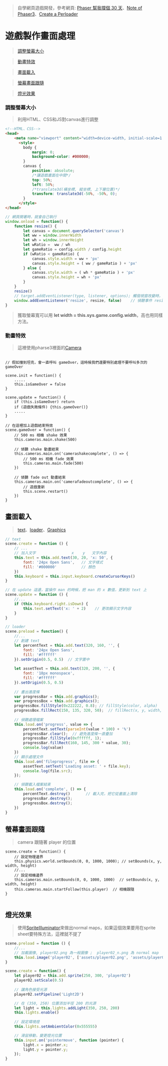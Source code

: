 > 自學網頁遊戲開發，參考網頁:  [Phaser 幫我撐個 30 天](https://ithelp.ithome.com.tw/users/20111617/ironman/1794)、[Note of Phaser3](https://rexrainbow.github.io/phaser3-rex-notes/docs/site/)、[Create a Perloader](https://gamedevacademy.org/creating-a-preloading-screen-in-phaser-3/)

# 遊戲製作畫面處理

> [調整螢幕大小](#調整螢幕大小)



>[動畫特效](#動畫特效)



>[畫面載入](#畫面載入)



> [螢幕畫面跟隨](#螢幕畫面跟隨)



> [燈光效果](#燈光效果)



### 調整螢幕大小

> 利用HTML、CSS和JS對canvas進行調整

```html
<!--HTML、CSS-->
<head>
    <meta name="viewport" content="width=device-width, initial-scale=1.0">
      <style> 
        body {
            margin: 0;
            background-color: #000000;
        }
        canvas {
            position: absolute;
            /*讓遊戲畫面在中間*/
            top: 50%;
            left: 50%;
            /*translate3d(橫坐標, 縱坐標, 上下層位置)*/
            transform: translate3d(-50%, -50%, 0);
        }
      </style>
</head>
```

```js
// 網頁開著時，就會自己執行
window.onload = function() { 
    function resize() {
        let canvas = document.querySelector('canvas')
        let ww = window.innerWidth
        let wh = window.innerHeight
        let wRatio =  ww / wh
        let gameRatio = config.width / config.height
        if (wRatio < gameRatio) {
            canvas.style.width = ww + 'px'
            canvas.style.height = ( ww / gameRatio ) + 'px'
        } else {
            canvas.style.width = ( wh * gameRatio ) + 'px'
            canvas.style.height = wh + 'px'
        }
    }
    resize()
    // target.addEventListener(type, listener, options); 觸發視窗改變時，就發起函式
    window.addEventListener('resize', resize, false)	// 偵聽事件 resize
}
```

>  獲取螢幕寬可以用  **let width = this.sys.game.config.width**，高也用同樣方法。

### 動畫特效

>這裡使用pharse3裡面的[Camera](https://rexrainbow.github.io/phaser3-rex-notes/docs/site/camera/)

```JS

// 假如撞到坦克，會一直呼叫 gameOver，這時候我們還要特別處理不要呼叫多次的 gameOver

scene.init = function() {
    .....
    this.isGameOver = false
}

scene.update = function() {
    if (this.isGameOver) return
    if (遊戲失敗條件) {this.gameOver()}
    .....
}

// 在這裡加上遊戲結束特效
scene.gameOver = function() {
    // 500 ms 相機 shake 效果
    this.cameras.main.shake(500)					
    
    // 偵聽 shake 動畫結束
    this.cameras.main.on('camerashakecomplete', () => {
        // 500 ms 相機 fade 效果
        this.cameras.main.fade(500)				
    })
    
    // 偵聽 fade out 動畫結束
    this.cameras.main.on('camerafadeoutcomplete', () => {	
        // 遊戲重新
        this.scene.restart()						
    })
}
```



## 畫面載入

> [text](https://rexrainbow.github.io/phaser3-rex-notes/docs/site/text/)、[loader](https://rexrainbow.github.io/phaser3-rex-notes/docs/site/loader/)、[Graphics](https://rexrainbow.github.io/phaser3-rex-notes/docs/site/graphics/?h=graphics)

```js
// text
scene.create = function () { 
    // ...
    // 加入文字                x    y   文字內容
    this.text = this.add.text(30, 20, 'x: 50', {
        font: '24px Open Sans',   // 文字樣式
        fill: '#000000'           // 顏色
    })
    this.keyboard = this.input.keyboard.createCursorKeys()
}

// 在 update 這邊，當操作 man 的時候，把 man 的 x 數值，更新到 text 上
scene.update = function () {
    //...
    if (this.keyboard.right.isDown) {
        this.text.setText('x: ' + 2)    // 更改顯示文字內容
    } 
}

// loader
scene.preload = function() {
    //... 
    // 創建 text
    let percentText = this.add.text(320, 160, '', {
        font: '24px Open Sans',
        fill: '#ffffff'
    }).setOrigin(0.5, 0.5)  // 文字置中
    
    let assetText = this.add.text(320, 200, '', {
        font: '18px monospace',
        fill: '#ffffff'
    }).setOrigin(0.5, 0.5) 
    
	// 畫出進度條
    var progressBar = this.add.graphics();
    var progressBox = this.add.graphics();
    progressBox.fillStyle(0x222222, 0.8); // fillStyle(color, alpha)
    progressBox.fillRect(150, 135, 320, 50);  // fillRect(x, y, width, height)
    
    // 偵聽處理檔案
    this.load.on('progress', value => {
        percentText.setText(parseInt(value * 100) + '%')
        progressBar.clear();  // 避免進度條一直疊加
        progressBar.fillStyle(0xffffff, 1);
        progressBar.fillRect(160, 145, 300 * value, 30);
        console.log(value)
    })
    // 顯示處理文件
    this.load.on('fileprogress', file => {
        assetText.setText('Loading asset: ' + file.key);
        console.log(file.src);
    });

    // 偵聽載入檔案結束
    this.load.on('complete', () => {
        percentText.destroy()		// 載入完，把它從畫面上清除
        progressBar.destroy();
        progressBox.destroy();
    })
}
```



## 螢幕畫面跟隨

> camera 跟隨著 player 的位置

```
scene.create = function() {
    // 設定物理邊界
	this.physics.world.setBounds(0, 0, 1000, 1000); // setBounds(x, y, width, height)
	//...
    // 設定相機邊界      
    this.cameras.main.setBounds(0, 0, 1000, 1000)  // setBounds(x, y, width, height)
    this.cameras.main.startFollow(this.player)  // 相機跟隨
}


```



## 燈光效果

> 使用[SpriteIlluminator](https://www.codeandweb.com/spriteilluminator/tutorials/normal-map-painting-with-spriteilluminator)來做出normal maps，如果這個效果要用在sprite sheet要特殊方法，這裡就不提了

```js
scene.preload = function () { 
    //...
    // 加載圖像, player02.png 為一般圖像 ;  player02_n.png 為 normal map
    this.load.image('player02', ['assets/player02.png', 'assets/player02_n.png']);
}

scene.create = function() {
    let player02 = this.add.sprite(250, 300, 'player02')
    player02.setScale(0.5)
    
    // 讓角色接受光源
    player02.setPipeline('Light2D')

    // 在 (350, 250) 位置添加半徑 200 的光源
    let light = this.lights.addLight(350, 250, 200)
    this.lights.enable()
        
    // 設定環境燈
    this.lights.setAmbientColor(0x555555)

    // 滑鼠移動，變更燈光位置
    this.input.on('pointermove', function (pointer) {
        light.x = pointer.x;
        light.y = pointer.y;
    });
}
```



